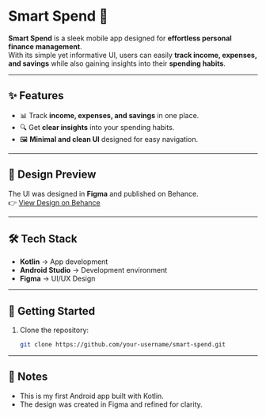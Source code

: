 # Smart Spend 💸  

**Smart Spend** is a sleek mobile app designed for **effortless personal finance management**.  
With its simple yet informative UI, users can easily **track income, expenses, and savings** while also gaining insights into their **spending habits**.  

---

## ✨ Features  
- 📊 Track **income, expenses, and savings** in one place.  
- 🔍 Get **clear insights** into your spending habits.  
- 🖼️ **Minimal and clean UI** designed for easy navigation.  

---

## 🎨 Design Preview  
The UI was designed in **Figma** and published on Behance.  
👉 [View Design on Behance](your-behance-link-here)  

---

## 🛠️ Tech Stack  
- **Kotlin** → App development  
- **Android Studio** → Development environment  
- **Figma** → UI/UX Design  

---

## 🚀 Getting Started  

1. Clone the repository:  
   ```bash
   git clone https://github.com/your-username/smart-spend.git

---

## 📌 Notes

- This is my first Android app built with Kotlin.
- The design was created in Figma and refined for clarity.
